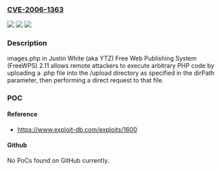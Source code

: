 ### [CVE-2006-1363](https://cve.mitre.org/cgi-bin/cvename.cgi?name=CVE-2006-1363)
![](https://img.shields.io/static/v1?label=Product&message=n%2Fa&color=blue)
![](https://img.shields.io/static/v1?label=Version&message=n%2Fa&color=blue)
![](https://img.shields.io/static/v1?label=Vulnerability&message=n%2Fa&color=brighgreen)

### Description

images.php in Justin White (aka YTZ) Free Web Publishing System (FreeWPS) 2.11 allows remote attackers to execute arbitrary PHP code by uploading a .php file into the /upload directory as specified in the dirPath parameter, then performing a direct request to that file.

### POC

#### Reference
- https://www.exploit-db.com/exploits/1600

#### Github
No PoCs found on GitHub currently.

